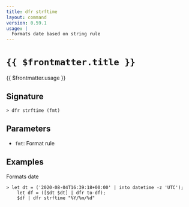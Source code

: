 ```yaml
---
title: dfr strftime
layout: command
version: 0.59.1
usage: |
  Formats date based on string rule
---
```


# `{{ $frontmatter.title }}`

<div style='white-space: pre-wrap;'>{{ $frontmatter.usage }}</div>

## Signature

`> dfr strftime (fmt)`

## Parameters

- `fmt`: Format rule

## Examples

Formats date

```shell
> let dt = ('2020-08-04T16:39:18+00:00' | into datetime -z 'UTC');
    let df = ([$dt $dt] | dfr to-df);
    $df | dfr strftime "%Y/%m/%d"
```
